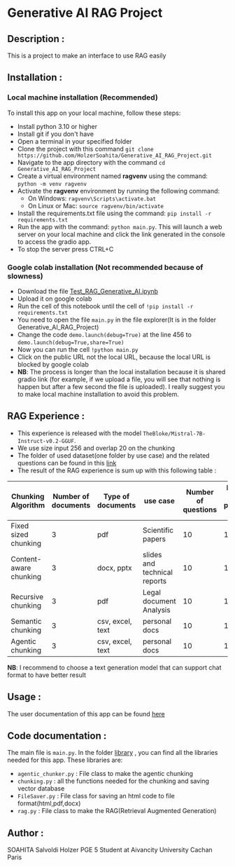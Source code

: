 # Generative AI RAG Project

## Description :

This is a project to make an interface to use RAG easily

## Installation :
### Local machine installation (Recommended)
To install this app on your local machine, follow these steps:

- Install python 3.10 or higher
- Install git if you don't have
- Open a terminal in your specified folder
- Clone the project with this command ``git clone https://github.com/HolzerSoahita/Generative_AI_RAG_Project.git``
- Navigate to the app directory with the command ``cd Generative_AI_RAG_Project``
- Create a virtual environment named **ragvenv** using the command: ``python -m venv ragvenv``
- Activate the **ragvenv** environment by running the following command:
  - On Windows: ``ragvenv\Scripts\activate.bat``
  - On Linux or Mac: ``source ragvenv/bin/activate``
- Install the requirements.txt file using the command: ``pip install -r requirements.txt``
- Run the app with the command: ``python main.py``. This will launch a web server on your local machine and click the link generated in the console to access the gradio app.
- To stop the server press CTRL+C   

### Google colab installation (Not recommended because of slowness)
- Download the file [Test_RAG_Generative_AI.ipynb](Test_RAG_Generative_AI.ipynb)
- Upload it on google colab
- Run the cell of this notebook until the cell of ``!pip install -r requirements.txt``
- You need to open the file ``main.py`` in the file explorer(It is in the folder Generative_AI_RAG_Project)
- Change the code ``demo.launch(debug=True)`` at the line 456 to ``demo.launch(debug=True,share=True)``
- Now you can run the cell ``!python main.py``
- Click on the public URL not the local URL, because the local URL is blocked by google colab
- **NB**: The process is longer than the local installation because it is shared gradio link (for example, if we upload a file, you will see that nothing is happen but after a few second the file is uploaded). I really suggest you to make local machine installation to avoid this problem.


## RAG Experience :

* This experience is released with the model ``TheBloke/Mistral-7B-Instruct-v0.2-GGUF``.
* We use size input 256 and overlap 20 on the chunking
* The folder of used dataset(one folder by use case) and the related questions can be found in this [link](dataset_example)
* The result of the RAG experience is sum up with this following table :

| Chunking Algorithm     | Number of documents | Type of documents | use case                     | Number of questions | Number of true predicted values |
| ---------------------- | ------------------- | ----------------- | ---------------------------- | ------------------- | ------------------------------- |
| Fixed sized chunking   | 3                   | pdf               | Scientific papers            | 10                  | 10                              | 
| Content-aware chunking | 3                   | docx, pptx        | slides and technical reports | 10                  | 10                              | 
| Recursive chunking     | 3                   | pdf               | Legal document Analysis      | 10                  | 10                              | 
| Semantic chunking      | 3                   | csv, excel, text  | personal docs                | 10                  | 10                              | 
| Agentic chunking       | 3                   | csv, excel, text  | personal docs                | 10                  | 10                              | 

**NB**: I recommend to choose a text generation model that can support chat format to have better result

## Usage :

The user documentation of this app can be found [here](user_documentation.pdf)

## Code documentation :

The main file is `main.py`.
In the folder [library](library) , you can find all the libraries needed for this app. These libraries are:

- `agentic_chunker.py` : File class to make the agentic chunking
- `chunking.py` : all the functions needed for the chunking and saving vector database
- `FileSaver.py` : File class for saving an html code to file format(html,pdf,docx)
- `rag.py` : File class to make the RAG(Retrieval Augmented Generation)

## Author :

SOAHITA Salvoldi Holzer
PGE 5 Student at Aivancity University Cachan Paris
